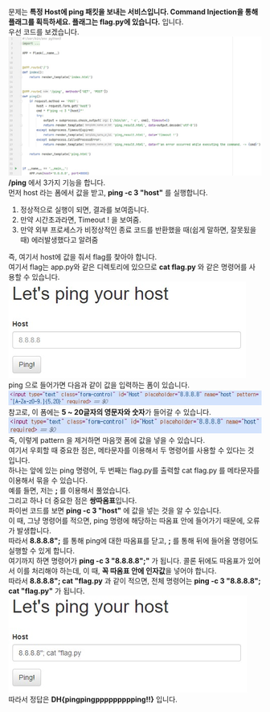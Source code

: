 문제는 **특정 Host에 ping 패킷을 보내는 서비스입니다. Command Injection을 통해 플래그를 획득하세요. 플래그는 flag.py에 있습니다.** 입니다.  
우선 코드를 보겠습니다.  
<img src="1.jpg">  
**/ping** 에서 3가지 기능을 합니다.  
먼저 host 라는 폼에서 값을 받고, **ping -c 3 "host"** 를 실행합니다.  
1. 정상적으로 실행이 되면, 결과를 보여줍니다.
2. 만약 시간초과라면, Timeout ! 을 보여줌.
3. 만약 외부 프로세스가 비정상적인 종료 코드를 반환했을 때(쉽게 말하면, 잘못됬을 때) 에러발생했다고 알려줌

즉, 여기서 host에 값을 줘서 flag를 찾아야 합니다.  
여기서 flag는 app.py와 같은 디렉토리에 있으므로 **cat flag.py** 와 같은 명령어를 사용할 수 있습니다.  
<img src="2.jpg">  
ping 으로 들어가면 다음과 같이 값을 입력하는 폼이 있습니다.  
<img src="3.jpg">  
참고로, 이 폼에는 **5 ~ 20글자의 영문자와 숫자**가 들어갈 수 있습니다.  
<img src="4.jpg">  
즉, 이렇게 pattern 을 제거하면 마음껏 폼에 값을 넣을 수 있습니다.  
여기서 우회할 때 중요한 점은, 메타문자를 이용해서 두 명령어를 사용할 수 있다는 것 입니다.  
하나는 앞에 있는 ping 명령어, 두 번째는 flag.py를 출력할 cat flag.py 를 메타문자를 이용해서 묶을 수 있습니다.  
예를 들면, 저는 **;** 를 이용해서 풀었습니다.  
그리고 하나 더 중요한 점은 **쌍따옴표**입니다.  
파이썬 코드를 보면 **ping -c 3 "host"** 에 값을 넣는 것을 알 수 있습니다.  
이 때, 그냥 명령어를 적으면, ping 명령에 해당하는 따옴표 안에 들어가기 때문에, 오류가 발생합니다.  
따라서 **8.8.8.8";** 를 통해 ping에 대한 따옴표를 닫고, **;** 를 통해 뒤에 들어올 명령어도 실행할 수 있게 합니다.  
여기까지 하면 명령어가 **ping -c 3 "8.8.8.8";"** 가 됩니다. 콜론 뒤에도 따옴표가 있어서 이를 처리해야 하는데, 이 때, **꼭 따옴표 안에 인자값**을 넣어야 합니다.  
따라서 **8.8.8.8"; cat "flag.py** 과 같이 적으면, 전체 명령어는 **ping -c 3 "8.8.8.8"; cat "flag.py"** 가 됩니다.  
<img src="5.jpg">  
따라서 정답은 **DH{pingpingppppppppping!!}** 입니다.
